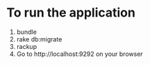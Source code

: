 # To run the application
1. bundle
2. rake db:migrate
3. rackup
4. Go to http://localhost:9292 on your browser

